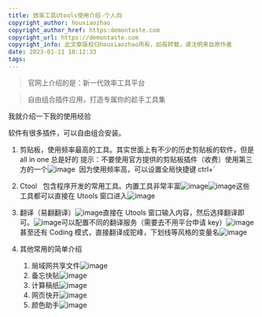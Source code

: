 ```yaml
---
title: 效率工具Utools使用介绍-个人向
copyright_author: houxiaozhao
copyright_author_href: https:demontaste.com
copyright_url: https://demontaste.com
copyright_info: 此文章版权归houxiaozhao所有，如有转载，请注明来自原作者
date: 2023-01-11 18:12:33
tags:
---
```


> 官网上介绍的是：新一代效率工具平台

> 自由组合插件应用，打造专属你的趁手工具集

我就介绍一下我的使用经验

软件有很多插件，可以自由组合安装。

1.  剪贴板，使用频率最高的工具。其实世面上有不少的历史剪贴板的软件，但是 all in one 总是好的 ​ 提示：不要使用官方提供的剪贴板插件（收费）使用第三方的一个![image](https://alidocs.oss-cn-zhangjiakou.aliyuncs.com/res/W4j6OJVQ0JAJO3p8/img/48301683-6f81-4819-8ee4-29c5f769e7a8.png) ​ 因为使用频率高，可以设置全局快捷键 ctrl+\`
2.  Ctool   包含程序开发的常用工具。内置工具非常丰富![image](https://alidocs.oss-cn-zhangjiakou.aliyuncs.com/res/W4j6OJVQ0JAJO3p8/img/d8cc4169-042d-47f3-b6a1-25b38d790c2c.png)![image](https://alidocs.oss-cn-zhangjiakou.aliyuncs.com/res/W4j6OJVQ0JAJO3p8/img/aca288a0-1d2c-4e33-aaed-01c3a94d7fc3.png)这些工具都可以直接在 Utools 窗口进入![image](https://alidocs.oss-cn-zhangjiakou.aliyuncs.com/res/W4j6OJVQ0JAJO3p8/img/9b3b4275-b920-469e-88af-f9ea32d388cd.png)
3.  翻译（易翻翻译）![image](https://alidocs.oss-cn-zhangjiakou.aliyuncs.com/res/W4j6OJVQ0JAJO3p8/img/8aec6d5b-0faf-4f8b-8e35-8dbd0073fee1.png)直接在 Utools 窗口输入内容，然后选择翻译即可。![image](https://alidocs.oss-cn-zhangjiakou.aliyuncs.com/res/W4j6OJVQ0JAJO3p8/img/77332d4d-9346-4503-9a66-40c334cc66a1.png)可以配置不同的翻译服务（需要去不用平台申请 key）![image](https://alidocs.oss-cn-zhangjiakou.aliyuncs.com/res/W4j6OJVQ0JAJO3p8/img/b6a55e0b-e376-4d39-94ba-0b5de08817aa.png)甚至还有 Coding 模式，直接翻译成驼峰，下划线等风格的变量名![image](https://alidocs.oss-cn-zhangjiakou.aliyuncs.com/res/W4j6OJVQ0JAJO3p8/img/ebb476ca-1263-475e-93f1-743e2389f881.png)
4.  其他常用的简单介绍

    1.  局域网共享文件![image](https://alidocs.oss-cn-zhangjiakou.aliyuncs.com/res/W4j6OJVQ0JAJO3p8/img/abbda93e-d383-4058-8131-127d624c1b85.png)
    2.  备忘快贴![image](https://alidocs.oss-cn-zhangjiakou.aliyuncs.com/res/W4j6OJVQ0JAJO3p8/img/6decab6d-ee23-4d7b-995f-55a00dfd5252.png)
    3.  计算稿纸![image](https://alidocs.oss-cn-zhangjiakou.aliyuncs.com/res/W4j6OJVQ0JAJO3p8/img/f5ff0963-c4c9-41ba-b9f2-41ed383c2740.png)
    4.  网页快开![image](https://alidocs.oss-cn-zhangjiakou.aliyuncs.com/res/W4j6OJVQ0JAJO3p8/img/ff7637a1-5e4d-4239-abad-d8cc61b81c64.png)
    5.  颜色助手![image](https://alidocs.oss-cn-zhangjiakou.aliyuncs.com/res/W4j6OJVQ0JAJO3p8/img/f1760e58-2ba6-4293-acb5-665131fcb256.png)
